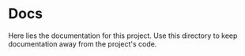 # Docs

Here lies the documentation for this project. Use this directory to keep documentation away from the project's code.